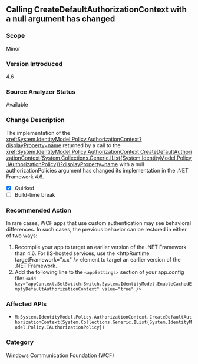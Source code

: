 ## Calling CreateDefaultAuthorizationContext with a null argument has changed

### Scope
Minor

### Version Introduced
4.6

### Source Analyzer Status
Available

### Change Description
The implementation of the <xref:System.IdentityModel.Policy.AuthorizationContext?displayProperty=name>
returned by a call to the
<xref:System.IdentityModel.Policy.AuthorizationContext.CreateDefaultAuthorizationContext(System.Collections.Generic.IList{System.IdentityModel.Policy.IAuthorizationPolicy})?displayProperty=name>
with a null authorizationPolicies argument has changed its implementation in the
.NET Framework 4.6.

- [x] Quirked
- [ ] Build-time break

### Recommended Action
In rare cases, WCF apps that use custom authentication may see behavioral differences. In such cases, the previous behavior can be restored in either of two ways:

1. Recompile your app to target an earlier version of the .NET Framework than 4.6. For IIS-hosted services, use the &lt;httpRuntime targetFramework="x.x" /&gt; element to target an earlier version of the .NET Framework.
2. Add the following line to the `<appSettings>` section of your app.config file: `<add key="appContext.SetSwitch:Switch.System.IdentityModel.EnableCachedEmptyDefaultAuthorizationContext" value="true" />`

### Affected APIs
* `M:System.IdentityModel.Policy.AuthorizationContext.CreateDefaultAuthorizationContext(System.Collections.Generic.IList{System.IdentityModel.Policy.IAuthorizationPolicy})`

### Category
Windows Communication Foundation (WCF)

<!-- breaking change id: 138 -->
